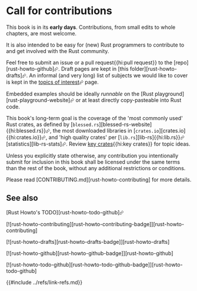 # Call for contributions

This book is in its **early days**. Contributions, from small edits to whole chapters, are most welcome.

It is also intended to be easy for (new) Rust programmers to contribute to and get involved with the Rust community.

Feel free to submit an issue or a pull request{{hi:pull request}} to the [repo][rust-howto-github]⮳. Draft pages are kept in [this folder][rust-howto-drafts]⮳. An informal (and very long) list of subjects we would like to cover is kept in the [topics of interest](topics_of_interest.md)⮳ page.

Embedded examples should be ideally _runnable_ on the [Rust playground][rust-playground-website]⮳ or at least directly copy-pasteable into Rust code.

This book's long-term goal is the coverage of the 'most commonly used' Rust crates, as defined by [`blessed.rs`][blessed-rs-website]{{hi:blessed.rs}}⮳, the most downloaded libraries in [`crates.io`][crates.io]{{hi:crates.io}}⮳, and 'high quality crates' per [`lib.rs`][lib-rs]{{hi:lib.rs}}⮳ [statistics][lib-rs-stats]⮳. Review [key crates](../key_crates.md){{hi:key crates}} for topic ideas.

Unless you explicitly state otherwise, any contribution you intentionally submit for inclusion in this book shall be licensed under the same terms than the rest of the book, without any additional restrictions or conditions.

Please read [CONTRIBUTING.md][rust-howto-contributing] for more details.

## See also

[Rust Howto's TODO][rust-howto-todo-github]⮳

[![rust-howto-contributing][rust-howto-contributing-badge]][rust-howto-contributing]

[![rust-howto-drafts][rust-howto-drafts-badge]][rust-howto-drafts]

[![rust-howto-github][rust-howto-github-badge]][rust-howto-github]

[![rust-howto-todo-github][rust-howto-todo-github-badge]][rust-howto-todo-github]

{{#include ../refs/link-refs.md}}
